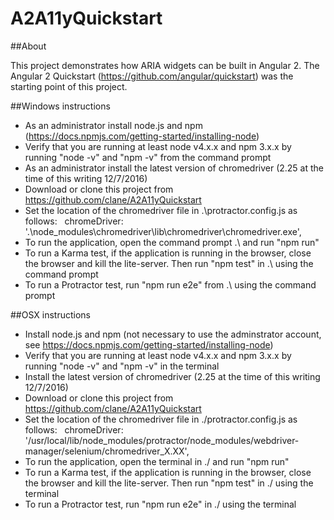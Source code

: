 # A2A11yQuickstart

##About 

This project demonstrates how ARIA widgets can be built in Angular 2. The Angular 2 Quickstart (https://github.com/angular/quickstart) was the starting point of this project.

##Windows instructions

 * As an administrator install node.js and npm (https://docs.npmjs.com/getting-started/installing-node)
 * Verify that you are running at least node v4.x.x and npm 3.x.x by running "node -v" and "npm -v" from the command prompt
 * As an administrator install the latest version of chromedriver (2.25 at the time of this writing 12/7/2016)
 * Download or clone this project from https://github.com/clane/A2A11yQuickstart
 * Set the location of the chromedriver file in .\protractor.config.js as follows:  
  chromeDriver: '.\\node_modules\\chromedriver\\lib\\chromedriver\\chromedriver.exe',
 * To run the application, open the command prompt .\ and run "npm run"
 * To run a Karma test, if the application is running in the browser, close the browser and kill the lite-server. Then run "npm test" in .\ using the command prompt
 * To run a Protractor test, run "npm run e2e" from .\ using the command prompt

##OSX instructions

 * Install node.js and npm (not necessary to use the adminstrator account, see https://docs.npmjs.com/getting-started/installing-node)
 * Verify that you are running at least node v4.x.x and npm 3.x.x by running "node -v" and "npm -v" in the terminal
 * Install the latest version of chromedriver (2.25 at the time of this writing 12/7/2016)
 * Download or clone this project from https://github.com/clane/A2A11yQuickstart
 * Set the location of the chromedriver file in ./protractor.config.js as follows:  
 chromeDriver: '/usr/local/lib/node_modules/protractor/node_modules/webdriver-manager/selenium/chromedriver_X.XX',
 * To run the application, open the terminal in ./ and run "npm run" 
 * To run a Karma test, if the application is running in the browser, close the browser and kill the lite-server. Then run "npm test" in ./ using the terminal
 * To run a Protractor test, run "npm run e2e" in ./ using the terminal






